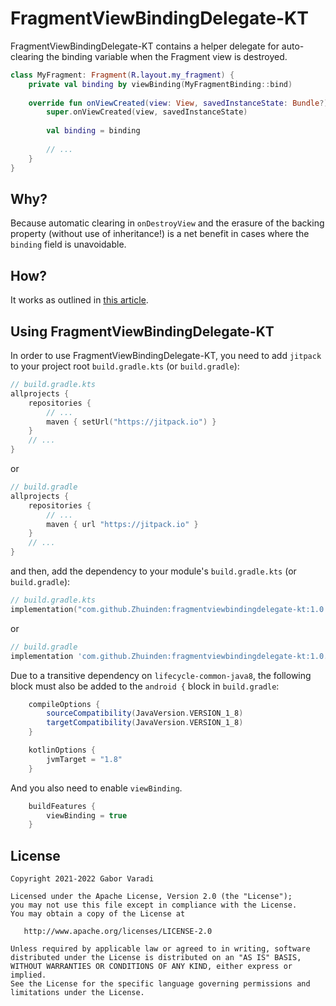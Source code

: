 # FragmentViewBindingDelegate-KT

FragmentViewBindingDelegate-KT contains a helper delegate for auto-clearing the binding variable when the Fragment view is destroyed.

``` kotlin
class MyFragment: Fragment(R.layout.my_fragment) {
    private val binding by viewBinding(MyFragmentBinding::bind)
    
    override fun onViewCreated(view: View, savedInstanceState: Bundle?) {
        super.onViewCreated(view, savedInstanceState)
        
        val binding = binding
        
        // ...
    }
}
```

## Why?

Because automatic clearing in `onDestroyView` and the erasure of the backing property (without use of inheritance!) is a net benefit in cases where the `binding` field is unavoidable.

## How?

It works as outlined in [this article](https://medium.com/@Zhuinden/simple-one-liner-viewbinding-in-fragments-and-activities-with-kotlin-961430c6c07c).

## Using FragmentViewBindingDelegate-KT

In order to use FragmentViewBindingDelegate-KT, you need to add `jitpack` to your project root `build.gradle.kts`
(or `build.gradle`):

``` kotlin
// build.gradle.kts
allprojects {
    repositories {
        // ...
        maven { setUrl("https://jitpack.io") }
    }
    // ...
}
```

or

``` groovy
// build.gradle
allprojects {
    repositories {
        // ...
        maven { url "https://jitpack.io" }
    }
    // ...
}
```

and then, add the dependency to your module's `build.gradle.kts` (or `build.gradle`):

``` kotlin
// build.gradle.kts
implementation("com.github.Zhuinden:fragmentviewbindingdelegate-kt:1.0.2")
```

or

``` groovy
// build.gradle
implementation 'com.github.Zhuinden:fragmentviewbindingdelegate-kt:1.0.2'
```

Due to a transitive dependency on `lifecycle-common-java8`, the following block must also be added to the `android {` block in `build.gradle`:

``` groovy
    compileOptions {
        sourceCompatibility(JavaVersion.VERSION_1_8)
        targetCompatibility(JavaVersion.VERSION_1_8)
    }

    kotlinOptions {
        jvmTarget = "1.8"
    }
```

And you also need to enable `viewBinding`.

``` groovy
    buildFeatures {
        viewBinding = true
    }
```

## License

    Copyright 2021-2022 Gabor Varadi

    Licensed under the Apache License, Version 2.0 (the "License");
    you may not use this file except in compliance with the License.
    You may obtain a copy of the License at

       http://www.apache.org/licenses/LICENSE-2.0

    Unless required by applicable law or agreed to in writing, software
    distributed under the License is distributed on an "AS IS" BASIS,
    WITHOUT WARRANTIES OR CONDITIONS OF ANY KIND, either express or implied.
    See the License for the specific language governing permissions and
    limitations under the License.
